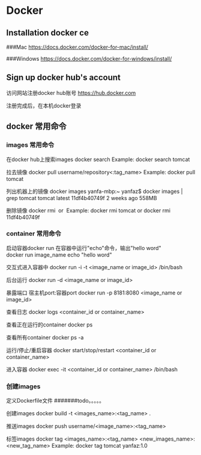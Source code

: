 # Docker

## Installation docker ce
###Mac
https://docs.docker.com/docker-for-mac/install/

###Windows
https://docs.docker.com/docker-for-windows/install/


## Sign up docker hub's account

访问网站注册docker hub账号
https://hub.docker.com

注册完成后，在本机docker登录

## docker 常用命令

### images 常用命令
在docker hub上搜索images
docker search <images name>
Example: docker search tomcat

拉去镜像
docker pull username/repository<:tag_name>
Example: docker pull tomcat

列出机器上的镜像
docker images
yanfa-mbp:~ yanfaz$ docker images | grep tomcat
tomcat                          latest                         11df4b40749f        2 weeks ago         558MB


删除镜像
docker rmi <image id> or <image name:tag name>
Example: docker rmi tomcat  or docker rmi 11df4b40749f

### container 常用命令

启动容器docker run
在容器中运行"echo"命令，输出"hello word"  
docker run image_name echo "hello word"  

交互式进入容器中
docker run -i -t <image_name or image_id> /bin/bash

后台运行
docker run -d <image_name or image_id>

暴露端口 宿主机port:容器port
docker run -p 8181:8080 <image_name or image_id>

查看日志
docker logs <container_id or container_name>

查看正在运行的container
docker ps

查看所有container
docker ps -a

运行/停止/重启容器
docker start/stop/restart <container_id or container_name>

进入容器
docker exec -it <container_id or container_name> /bin/bash

### 创建images

定义Dockerfile文件
#######todo。。。。。

创建images
docker build -t <images_name>:<tag_name> .

推送images
docker push username/<image_name>:<tag_name>

标签images
docker tag <images_name>:<tag_name> <new_images_name>:<new_tag_name>
Example: docker tag tomcat yanfaz:1.0

